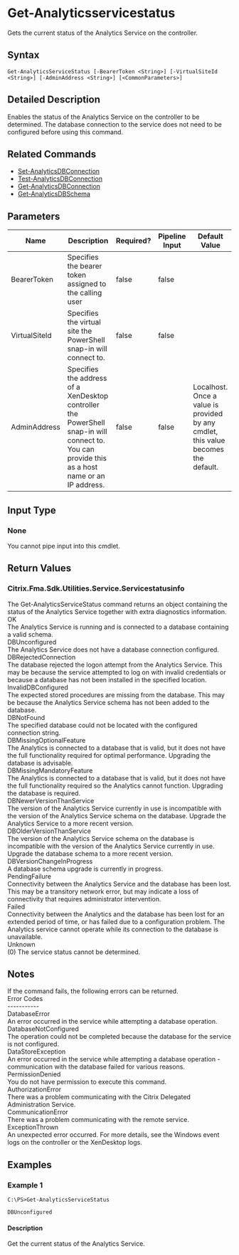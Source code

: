 ﻿
# Get-Analyticsservicestatus
Gets the current status of the Analytics Service on the controller.
## Syntax
```
Get-AnalyticsServiceStatus [-BearerToken <String>] [-VirtualSiteId <String>] [-AdminAddress <String>] [<CommonParameters>]
```
## Detailed Description
Enables the status of the Analytics Service on the controller to be determined. The database connection to the service does not need to be configured before using this command.


## Related Commands

* [Set-AnalyticsDBConnection](./Set-AnalyticsDBConnection/)
* [Test-AnalyticsDBConnection](./Test-AnalyticsDBConnection/)
* [Get-AnalyticsDBConnection](./Get-AnalyticsDBConnection/)
* [Get-AnalyticsDBSchema](./Get-AnalyticsDBSchema/)
## Parameters
| Name   | Description | Required? | Pipeline Input | Default Value |
| --- | --- | --- | --- | --- |
| BearerToken | Specifies the bearer token assigned to the calling user | false | false |  |
| VirtualSiteId | Specifies the virtual site the PowerShell snap-in will connect to. | false | false |  |
| AdminAddress | Specifies the address of a XenDesktop controller the PowerShell snap-in will connect to. You can provide this as a host name or an IP address. | false | false | Localhost. Once a value is provided by any cmdlet, this value becomes the default. |

## Input Type

### None
You cannot pipe input into this cmdlet.
## Return Values

### Citrix.Fma.Sdk.Utilities.Service.Servicestatusinfo
The Get-AnalyticsServiceStatus command returns an object containing the status of the Analytics Service together with extra diagnostics information.<br>OK<br>    The Analytics Service is running and is connected to a database containing a valid schema.<br>DBUnconfigured<br>    The Analytics Service does not have a database connection configured.<br>DBRejectedConnection<br>    The database rejected the logon attempt from the Analytics Service.  This may be because the service attempted to log on with invalid credentials or because a database has not been installed in the specified location.<br>InvalidDBConfigured<br>    The expected stored procedures are missing from the database.  This may be because the Analytics Service schema has not been added to the database.<br>DBNotFound<br>    The specified database could not be located with the configured connection string.<br>DBMissingOptionalFeature<br>    The Analytics is connected to a database that is valid, but it does not have the full functionality required for optimal performance. Upgrading the database is advisable.<br>DBMissingMandatoryFeature<br>    The Analytics is connected to a database that is valid, but it does not have the full functionality required so the Analytics cannot function. Upgrading the database is required.<br>DBNewerVersionThanService<br>    The version of the Analytics Service currently in use is incompatible with the version of the Analytics Service schema on the database.  Upgrade the Analytics Service to a more recent version.<br>DBOlderVersionThanService<br>    The version of the Analytics Service schema on the database is incompatible with the version of the Analytics Service currently in use.  Upgrade the database schema to a more recent version.<br>DBVersionChangeInProgress<br>    A database schema upgrade is currently in progress.<br>PendingFailure<br>    Connectivity between the Analytics Service and the database has been lost. This may be a transitory network error, but may indicate a loss of connectivity that requires administrator intervention.<br>Failed<br>    Connectivity between the Analytics and the database has been lost for an extended period of time, or has failed due to a configuration problem. The Analytics service cannot operate while its connection to the database is unavailable.<br>Unknown<br>    (0) The service status cannot be determined.
## Notes
If the command fails, the following errors can be returned.<br>    Error Codes<br>    -----------<br>    DatabaseError<br>        An error occurred in the service while attempting a database operation.<br>    DatabaseNotConfigured<br>        The operation could not be completed because the database for the service is not configured.<br>    DataStoreException<br>        An error occurred in the service while attempting a database operation - communication with the database failed for various reasons.<br>    PermissionDenied<br>        You do not have permission to execute this command.<br>    AuthorizationError<br>        There was a problem communicating with the Citrix Delegated Administration Service.<br>    CommunicationError<br>        There was a problem communicating with the remote service.<br>    ExceptionThrown<br>        An unexpected error occurred.  For more details, see the Windows event logs on the controller or the XenDesktop logs.
## Examples

### Example 1
```
C:\PS>Get-AnalyticsServiceStatus

DBUnconfigured
```
#### Description
Get the current status of the Analytics Service.
